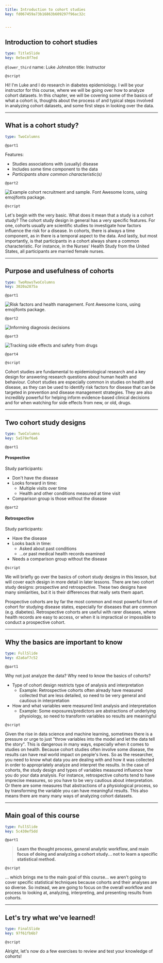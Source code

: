 ```yaml
---
title: Introduction to cohort studies
key: fd067459a73b16863b609297f96ac32c


---
```

## Introduction to cohort studies

```yaml
type: TitleSlide
key: 0e5ec8f7ed
```

`@lower_third`
name: Luke Johnston
title: Instructor

`@script`

Hi! I'm Luke and I do research in diabetes epidemiology. I will be your instructor for this course, where we will be going over how to analyze cohort  datasets. In this chapter, we will be covering some of the basics of what a cohort is, thoughts about the process of and typical steps involved in analyzing cohort datasets, and some first steps in looking over the data.

---
## What is a cohort study?

```yaml
type: TwoColumns
```

`@part1`

Features:

- Studies associations with (usually) disease
- Includes some time component to the data
- *Participants share common characteristic(s)*

`@part2`

![Example cohort recruitment and sample. Font Awesome Icons, using emojifonts package.](http://s3.amazonaws.com/assets.datacamp.com/production/repositories/2079/datasets/4f1ae5179ba09672f8f19c1a005b71d883467a2c/plot-cohort-sample.png)

`@script`

Let's begin with the very basic. What does it mean that a study is a cohort study? The cohort study design in general has a very specific features. For one, cohorts usually are scientific studies to investigate how factors influence the  risk for a disease. In cohorts, there is always a time component, as in there is a temporal aspect to the data. And lastly, but most importantly, is that participants in a cohort always share a common characteristic. For instance, in the Nurses' Health Study from the United States, all participants are married female nurses.

---
## Purpose and usefulness of cohorts

```yaml
type: TwoRowsTwoColumns
key: 3020a2875a
```

`@part1`

![Risk factors and health management. Font Awesome Icons, using emojifonts package.](http://s3.amazonaws.com/assets.datacamp.com/production/repositories/2079/datasets/c3805372fcdf0f8d07a371a2a3167578bed0a36f/plot-purpose-risk-factors.png)

`@part2`

![Informing diagnosis decisions](http://s3.amazonaws.com/assets.datacamp.com/production/repositories/2079/datasets/e820bcda71d9330dfe338754432df5fd316a2b7a/plot-purpose-diagnosis.png)

`@part3`

![Tracking side effects and safety from drugs](http://s3.amazonaws.com/assets.datacamp.com/production/repositories/2079/datasets/62af4f9f6bf1799107925f3a937b84ab945ba2f9/plot-purpose-side-effects.png)

`@part4`

`@script`

Cohort studies are fundamental to epidemiological research and a key design for answering research questions about human health and behaviour. Cohort studies are especially common in studies on health and disease, as they can be used to identify risk factors for disease that can be targeted in prevention and disease management strategies. They are also incredibly powerful for helping inform evidence-based clinical decisions and for when watching for side effects from new, or old, drugs.

---
## Two cohort study designs

```yaml
type: TwoColumns
key: 5a578ef6a6
```

`@part1`

#### Prospective

Study participants:

- Don't have the disease
- Looks forward in time:
    - Multiple visits over time
    - Health and other conditions measured at time visit
- Comparison group is those without the disease

`@part2`

#### Retrospective

Study participants:

- Have the disease
- Looks back in time:
    - Asked about past conditions
    - ...or past medical health records examined
- Needs a comparison group without the disease

`@script`

We will briefly go over the basics of cohort study designs in this lesson, but will cover each design in more detail in later lessons. There are two cohort study designs: prospective and retrospective. These two designs have many similarities, but it is their differences that really sets them apart.

Prospective cohorts are by far the most common and most powerful form of cohort for studying disease states, especially for diseases that are common (e.g. diabetes). Retrospective cohorts are useful with rarer diseases, where health records are easy to access, or when it is impractical or impossible to conduct a prospective cohort.

---
## Why the basics are important to know

```yaml
type: FullSlide
key: d2a6af7c52
```

`@part1`

Why not just analyze the data? Why need to know the basics of cohorts?

- Type of cohort design restricts type of analysis and interpretation
    - Example: Retrospective cohorts often already have measured collected that are less detailed, so need to be very general and cautious in interpretation
- How and what variables were measured limit analysis and interpretation
    - Example: Some exposures/predictors are abstractions of underlying physiology, so need to transform variables so results are meaningful

`@script`

Given the rise in data science and machine learning, sometimes there is a pressure or urge to just "throw variables into the model and let the data tell the story". This is dangerous in many ways, especially when it comes to studies on health. Because cohort studies often involve some disease, the results can have real world impact on people's lives. So as the researcher, you need to know what data you are dealing with and how it was collected in order to appropriately analyze and  interpret the results. In the case of cohorts, the study design and types of  variables measured influence how you do your data analysis. For instance,  retrospective cohorts tend to have imprecise measures, so you have to be very cautious about interpretation. Or there are some measures that abstractions of a physiological process, so by transforming the variable you can have meaningful results. This also means there are many many ways of analyzing cohort datasets. 

---
## Main goal of this course

```yaml
type: FullSlide
key: 5c430ef5dd
```

`@part1`

> **Learn the thought process, general analytic workflow, and main focus of doing and analyzing a cohort study... not to learn a specific statistical method.**

`@script`

... which brings me to the main goal of this course... we aren't going to cover specific statistical techniques because cohorts and their analyses are so diverse. So instead, we are going to focus on the overall workflow and process to looking at, analyzing, interpreting, and presenting results from cohorts. 

---
## Let's try what we've learned!

```yaml
type: FinalSlide
key: 97f61fb6b7
```

`@script`

Alright, let's now do a few exercises to review and test your knowledge of cohorts!
